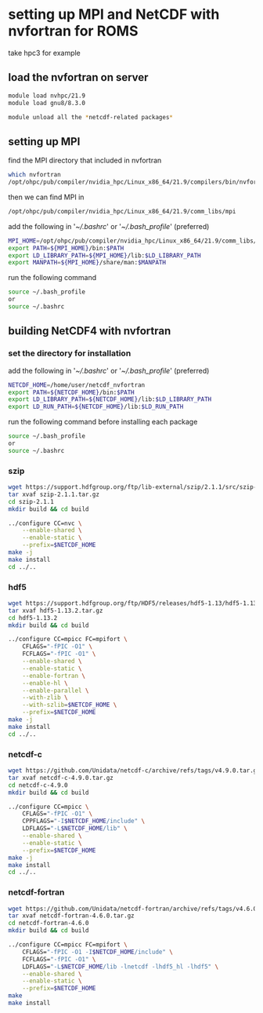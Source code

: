 # setting up MPI and NetCDF with nvfortran for ROMS   

take hpc3 for example  

## load the nvfortran on server  

```bash
module load nvhpc/21.9
module load gnu8/8.3.0

module unload all the *netcdf-related packages*
```

## setting up MPI

find the MPI directory that included in nvfortran

```bash
which nvfortran
/opt/ohpc/pub/compiler/nvidia_hpc/Linux_x86_64/21.9/compilers/bin/nvfortran
```

then we can find MPI in  

```bash
/opt/ohpc/pub/compiler/nvidia_hpc/Linux_x86_64/21.9/comm_libs/mpi
```

add the following in '*~/.bashrc*' or '*~/.bash_profile*' (preferred)

```bash
MPI_HOME=/opt/ohpc/pub/compiler/nvidia_hpc/Linux_x86_64/21.9/comm_libs/mpi
export PATH=${MPI_HOME}/bin:$PATH
export LD_LIBRARY_PATH=${MPI_HOME}/lib:$LD_LIBRARY_PATH
export MANPATH=${MPI_HOME}/share/man:$MANPATH
```

run the following command

```bash
source ~/.bash_profile
or
source ~/.bashrc
```

## building NetCDF4 with nvfortran  

### set the directory for installation  

add the following in '*~/.bashrc*' or '*~/.bash_profile*' (preferred)  

```bash
NETCDF_HOME=/home/user/netcdf_nvfortran
export PATH=${NETCDF_HOME}/bin:$PATH
export LD_LIBRARY_PATH=${NETCDF_HOME}/lib:$LD_LIBRARY_PATH
export LD_RUN_PATH=${NETCDF_HOME}/lib:$LD_RUN_PATH
```  

run the following command before installing each package

```bash
source ~/.bash_profile
or
source ~/.bashrc
```

### szip  

```bash
wget https://support.hdfgroup.org/ftp/lib-external/szip/2.1.1/src/szip-2.1.1.tar.gz
tar xvaf szip-2.1.1.tar.gz
cd szip-2.1.1
mkdir build && cd build

../configure CC=nvc \
    --enable-shared \
    --enable-static \
    --prefix=$NETCDF_HOME
make -j
make install
cd ../..
```

### hdf5  

```bash
wget https://support.hdfgroup.org/ftp/HDF5/releases/hdf5-1.13/hdf5-1.13.2/src/hdf5-1.13.2.tar.gz
tar xvaf hdf5-1.13.2.tar.gz
cd hdf5-1.13.2
mkdir build && cd build

../configure CC=mpicc FC=mpifort \
    CFLAGS="-fPIC -O1" \
    FCFLAGS="-fPIC -O1" \
    --enable-shared \
    --enable-static \
    --enable-fortran \
    --enable-hl \
    --enable-parallel \
    --with-zlib \
    --with-szlib=$NETCDF_HOME \
    --prefix=$NETCDF_HOME
make -j
make install
cd ../..
```

### netcdf-c  

```bash
wget https://github.com/Unidata/netcdf-c/archive/refs/tags/v4.9.0.tar.gz && mv v4.9.0.tar.gz netcdf-c-4.9.0.tar.gz
tar xvaf netcdf-c-4.9.0.tar.gz
cd netcdf-c-4.9.0
mkdir build && cd build

../configure CC=mpicc \
    CFLAGS="-fPIC -O1" \
    CPPFLAGS="-I$NETCDF_HOME/include" \
    LDFLAGS="-L$NETCDF_HOME/lib" \
    --enable-shared \
    --enable-static \
    --prefix=$NETCDF_HOME
make -j
make install
cd ../..
```

### netcdf-fortran  

```bash
wget https://github.com/Unidata/netcdf-fortran/archive/refs/tags/v4.6.0.tar.gz && mv v4.6.0.tar.gz netcdf-fortran-4.6.0.tar.gz
tar xvaf netcdf-fortran-4.6.0.tar.gz
cd netcdf-fortran-4.6.0
mkdir build && cd build

../configure CC=mpicc FC=mpifort \
    CFLAGS="-fPIC -O1 -I$NETCDF_HOME/include" \
    FCFLAGS="-fPIC -O1" \
    LDFLAGS="-L$NETCDF_HOME/lib -lnetcdf -lhdf5_hl -lhdf5" \
    --enable-shared \
    --enable-static \
    --prefix=$NETCDF_HOME
make
make install
```
